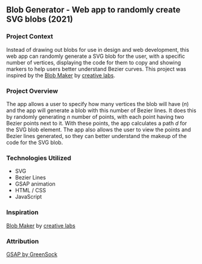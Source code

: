 ## Blob Generator - Web app to randomly create SVG blobs (2021)

### Project Context

Instead of drawing out blobs for use in design and web development, this web app can randomly generate a SVG blob for the user, with a specific number of vertices, displaying the code for them to copy and showing markers to help users better understand Bezier curves. This project was inspired by the [Blob Maker](https://www.blobmaker.app/) by [creative labs](https://zcreativelabs.com/).

### Project Overview

The app allows a user to specify how many vertices the blob will have (<em>n</em>) and the app will generate a blob with this number of Bezier lines. It does this by randomly generating <em>n</em> number of points, with each point having two Bezier points next to it. With these points, the app calculates a path <em>d</em> for the SVG blob element. The app also allows the user to view the points and Bezier lines generated, so they can better understand the makeup of the code for the SVG blob.

### Technologies Utilized

- SVG
- Bezier Lines
- GSAP animation
- HTML / CSS
- JavaScript

### Inspiration

[Blob Maker](https://www.blobmaker.app/) by [creative labs](https://zcreativelabs.com/)

### Attribution

[GSAP by GreenSock](https://greensock.com/gsap/)
